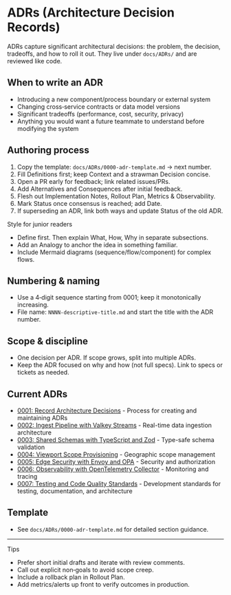 # ADRs (Architecture Decision Records)

ADRs capture significant architectural decisions: the problem, the decision, tradeoffs, and how to roll it out. They live under `docs/ADRs/` and are reviewed like code.

## When to write an ADR

- Introducing a new component/process boundary or external system
- Changing cross‑service contracts or data model versions
- Significant tradeoffs (performance, cost, security, privacy)
- Anything you would want a future teammate to understand before modifying the system

## Authoring process

1. Copy the template: `docs/ADRs/0000-adr-template.md` → next number.
2. Fill Definitions first; keep Context and a strawman Decision concise.
3. Open a PR early for feedback; link related issues/PRs.
4. Add Alternatives and Consequences after initial feedback.
5. Flesh out Implementation Notes, Rollout Plan, Metrics & Observability.
6. Mark Status once consensus is reached; add Date.
7. If superseding an ADR, link both ways and update Status of the old ADR.

Style for junior readers

- Define first. Then explain What, How, Why in separate subsections.
- Add an Analogy to anchor the idea in something familiar.
- Include Mermaid diagrams (sequence/flow/component) for complex flows.

## Numbering & naming

- Use a 4‑digit sequence starting from 0001; keep it monotonically increasing.
- File name: `NNNN-descriptive-title.md` and start the title with the ADR number.

## Scope & discipline

- One decision per ADR. If scope grows, split into multiple ADRs.
- Keep the ADR focused on why and how (not full specs). Link to specs or tickets as needed.

## Current ADRs

- [0001: Record Architecture Decisions](0001-record-architecture-decisions.md) - Process for creating and maintaining ADRs
- [0002: Ingest Pipeline with Valkey Streams](0002-ingest-pipeline-valkey-streams.md) - Real-time data ingestion architecture
- [0003: Shared Schemas with TypeScript and Zod](0003-shared-schemas-typescript-zod.md) - Type-safe schema validation
- [0004: Viewport Scope Provisioning](0004-viewport-scope-provisioning.md) - Geographic scope management
- [0005: Edge Security with Envoy and OPA](0005-edge-security-envoy-opa.md) - Security and authorization
- [0006: Observability with OpenTelemetry Collector](0006-observability-otel-collector.md) - Monitoring and tracing
- [0007: Testing and Code Quality Standards](0007-testing-and-code-quality-standards.md) - Development standards for testing, documentation, and architecture

## Template

- See `docs/ADRs/0000-adr-template.md` for detailed section guidance.

---

Tips

- Prefer short initial drafts and iterate with review comments.
- Call out explicit non‑goals to avoid scope creep.
- Include a rollback plan in Rollout Plan.
- Add metrics/alerts up front to verify outcomes in production.
